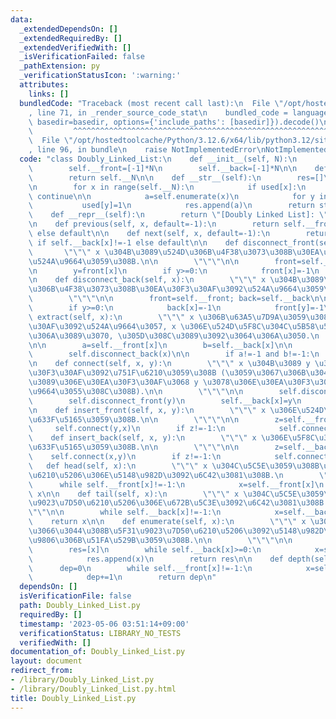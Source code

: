 ```yaml
---
data:
  _extendedDependsOn: []
  _extendedRequiredBy: []
  _extendedVerifiedWith: []
  _isVerificationFailed: false
  _pathExtension: py
  _verificationStatusIcon: ':warning:'
  attributes:
    links: []
  bundledCode: "Traceback (most recent call last):\n  File \"/opt/hostedtoolcache/Python/3.12.6/x64/lib/python3.12/site-packages/onlinejudge_verify/documentation/build.py\"\
    , line 71, in _render_source_code_stat\n    bundled_code = language.bundle(stat.path,\
    \ basedir=basedir, options={'include_paths': [basedir]}).decode()\n          \
    \         ^^^^^^^^^^^^^^^^^^^^^^^^^^^^^^^^^^^^^^^^^^^^^^^^^^^^^^^^^^^^^^^^^^^^^^^^^^^^^^^^^\n\
    \  File \"/opt/hostedtoolcache/Python/3.12.6/x64/lib/python3.12/site-packages/onlinejudge_verify/languages/python.py\"\
    , line 96, in bundle\n    raise NotImplementedError\nNotImplementedError\n"
  code: "class Doubly_Linked_List:\n    def __init__(self, N):\n        self.__N=N\n\
    \        self.__front=[-1]*N\n        self.__back=[-1]*N\n\n    def __len__(self):\n\
    \        return self.__N\n\n    def __str__(self):\n        res=[]\n        used=[0]*self.__N\n\
    \n        for x in range(self.__N):\n            if used[x]:\n               \
    \ continue\n\n            a=self.enumerate(x)\n            for y in a:\n     \
    \           used[y]=1\n            res.append(a)\n        return str(res)\n\n\
    \    def __repr__(self):\n        return \"[Doubly Linked List]: \"+str(self)\n\
    \n    def previous(self, x, default=-1):\n        return self.__front[x] if self.__front[x]!=-1\
    \ else default\n\n    def next(self, x, default=-1):\n        return self.__back[x]\
    \ if self.__back[x]!=-1 else default\n\n    def disconnect_front(self, x):\n \
    \       \"\"\" x \u304B\u3089\u524D\u306B\u4F38\u3073\u308B\u30EA\u30F3\u30AF\u3092\
    \u524A\u9664\u3059\u308B.\n\n        \"\"\"\n\n        front=self.__front; back=self.__back\n\
    \n        y=front[x]\n        if y>=0:\n            front[x]=-1\n            back[y]=-1\n\
    \n    def disconnect_back(self, x):\n        \"\"\" x \u304B\u3089\u5F8C\u308D\
    \u306B\u4F38\u3073\u308B\u30EA\u30F3\u30AF\u3092\u524A\u9664\u3059\u308B.\n\n\
    \        \"\"\"\n\n        front=self.__front; back=self.__back\n\n        y=back[x]\n\
    \        if y>=0:\n            back[x]=-1\n            front[y]=-1\n\n    def\
    \ extract(self, x):\n        \"\"\" x \u306B\u63A5\u7D9A\u3059\u308B\u30EA\u30F3\
    \u30AF\u3092\u524A\u9664\u3057, x \u306E\u524D\u5F8C\u304C\u5B58\u5728\u3059\u308B\
    \u306A\u3089\u3070, \u305D\u308C\u3089\u3092\u3064\u306A\u3050.\n        \"\"\"\
    \n\n        a=self.__front[x]\n        b=self.__back[x]\n\n        self.disconnect_front(x)\n\
    \        self.disconnect_back(x)\n\n        if a!=-1 and b!=-1:\n            self.connect(a,b)\n\
    \n    def connect(self, x, y):\n        \"\"\" x \u304B\u3089 y \u3078\u306E\u30EA\
    \u30F3\u30AF\u3092\u751F\u6210\u3059\u308B (\u3059\u3067\u306B\u3042\u308B x \u304B\
    \u3089\u306E\u30EA\u30F3\u30AF\u3068 y \u3078\u306E\u30EA\u30F3\u30AF\u306F\u524A\
    \u9664\u3055\u308C\u308B).\n\n        \"\"\"\n\n        self.disconnect_back(x)\n\
    \        self.disconnect_front(y)\n        self.__back[x]=y\n        self.__front[y]=x\n\
    \n    def insert_front(self, x, y):\n        \"\"\" x \u306E\u524D\u306B y \u3092\
    \u633F\u5165\u3059\u308B.\n\n        \"\"\"\n\n        z=self.__front[x]\n   \
    \     self.connect(y,x)\n        if z!=-1:\n            self.connect(z,y)\n\n\
    \    def insert_back(self, x, y):\n        \"\"\" x \u306E\u5F8C\u306B y \u3092\
    \u633F\u5165\u3059\u308B.\n\n        \"\"\"\n\n        z=self.__back[x]\n    \
    \    self.connect(x,y)\n        if z!=-1:\n            self.connect(y,z)\n\n \
    \   def head(self, x):\n        \"\"\" x \u304C\u5C5E\u3059\u308B\u5F31\u9023\u7D50\
    \u6210\u5206\u306E\u5148\u982D\u3092\u6C42\u3081\u308B.\n        \"\"\"\n\n  \
    \      while self.__front[x]!=-1:\n            x=self.__front[x]\n        return\
    \ x\n\n    def tail(self, x):\n        \"\"\" x \u304C\u5C5E\u3059\u308B\u5F31\
    \u9023\u7D50\u6210\u5206\u306E\u672B\u5C3E\u3092\u6C42\u3081\u308B.\n        \"\
    \"\"\n\n        while self.__back[x]!=-1:\n            x=self.__back[x]\n    \
    \    return x\n\n    def enumerate(self, x):\n        \"\"\" x \u304C\u5C5E\u3057\
    \u3066\u3044\u308B\u5F31\u9023\u7D50\u6210\u5206\u3092\u5148\u982D\u304B\u3089\
    \u9806\u306B\u51FA\u529B\u3059\u308B.\n\n        \"\"\"\n\n        x=self.head(x)\n\
    \        res=[x]\n        while self.__back[x]>=0:\n            x=self.__back[x]\n\
    \            res.append(x)\n        return res\n\n    def depth(self, x):\n  \
    \      dep=0\n        while self.__front[x]!=-1:\n            x=self.__front[x]\n\
    \            dep+=1\n        return dep\n"
  dependsOn: []
  isVerificationFile: false
  path: Doubly_Linked_List.py
  requiredBy: []
  timestamp: '2023-05-06 03:51:14+09:00'
  verificationStatus: LIBRARY_NO_TESTS
  verifiedWith: []
documentation_of: Doubly_Linked_List.py
layout: document
redirect_from:
- /library/Doubly_Linked_List.py
- /library/Doubly_Linked_List.py.html
title: Doubly_Linked_List.py
---
```

